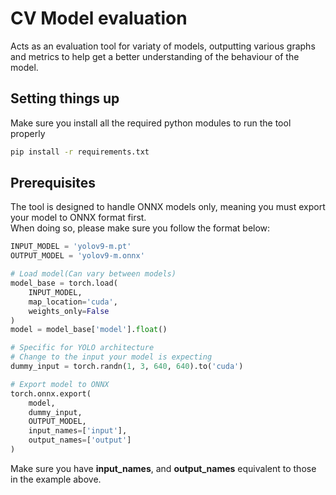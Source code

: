 # CV Model evaluation
Acts as an evaluation tool for variaty of models, outputting various graphs and metrics to help get a better
understanding of the behaviour of the model.

## Setting things up
Make sure you install all the required python modules to run the tool properly
```bash
pip install -r requirements.txt
```

## Prerequisites
The tool is designed to handle ONNX models only, meaning you must export your model to ONNX format first.<br>
When doing so, please make sure you follow the format below:
```python
INPUT_MODEL = 'yolov9-m.pt'
OUTPUT_MODEL = 'yolov9-m.onnx'

# Load model(Can vary between models)
model_base = torch.load(
    INPUT_MODEL, 
    map_location='cuda', 
    weights_only=False
)
model = model_base['model'].float()

# Specific for YOLO architecture
# Change to the input your model is expecting
dummy_input = torch.randn(1, 3, 640, 640).to('cuda')

# Export model to ONNX
torch.onnx.export(
    model, 
    dummy_input, 
    OUTPUT_MODEL, 
    input_names=['input'],
    output_names=['output']
)
```
Make sure you have **input_names**, and **output_names** equivalent to those in the example above.